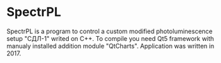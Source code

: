 # SpectrPL

SpectrPL is a program to control a custom modified photoluminescence setup "СДЛ-1" writed on C++. To compile you need Qt5 framework with manualy installed addition module "QtCharts".
Application was written in 2017.
